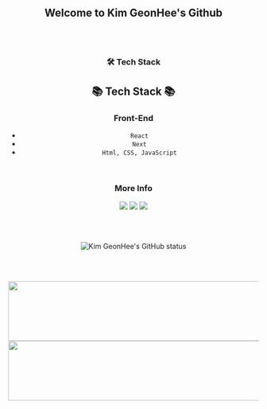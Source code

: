
<h2 align="center">Welcome to Kim GeonHee's Github</h2>

<br><br>

<h3 align="center">🛠️ Tech Stack</h3>
<div align="center">

## 📚 Tech Stack 📚

 ###  Front-End 
 - `React` <br>
 - `Next` <br>
 - `Html, CSS, JavaScript` <br> 

</div>

<br>

<h3 align="center">More Info</h3>
<div align="center">

<a href="mailto:kafoo0105@gmail.com"><img
    src="https://img.shields.io/badge/Gmail-EA4335?style=flat-square&logo=Gmail&logoColor=white&link=kafoo0105@gmail.com" /></a>
<a href="https://velog.io/@kafoo0105/posts"><img
    src="https://img.shields.io/badge/Velog-EA4365?style=flat-square&logo=Velog&logoColor=white&link=(https://velog.io/@kafoo0105/posts)" /></a>
<a href="https://platinum-beam-072.notion.site/1157467b564580d9bdb5d522fd9be5d3"><img
    src="https://img.shields.io/badge/Notion-000000?style=flat-square&logo=notion&logoColor=white" /></a>

</div>

<br><br>

<div align="center">
    
![Kim GeonHee's GitHub status](https://github-readme-stats.vercel.app/api?username=kafoo0105&hide=contribs,prs&show_icons=true&theme=graywhite)

</div>

<br><br>


<a href="https://github.com/devxb/gitanimals">
  <img
    src="https://render.gitanimals.org/lines/kafoo0105?pet-id=654904966268974588"
    width="1000"
    height="120"
  />
</a>
  

<a href="https://github.com/devxb/gitanimals">
  <img
    src="https://render.gitanimals.org/lines/kafoo0105?pet-id=657025457570046742"
    width="1000"
    height="120"
  />
</a>
  


